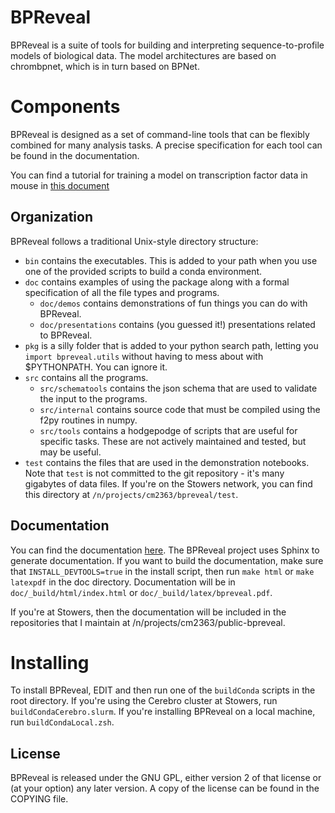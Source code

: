 # BPReveal
BPReveal is a suite of tools for building and interpreting sequence-to-profile
models of biological data. The model architectures are based on chrombpnet,
which is in turn based on BPNet.

# Components
BPReveal is designed as a set of command-line tools that can be flexibly
combined for many analysis tasks. A precise specification for each tool can be
found in the documentation.

You can find a tutorial for training a model on transcription factor data in
mouse in [this document](doc/demos/osknExample.pdf)

## Organization
BPReveal follows a traditional Unix-style directory structure:
- `bin` contains the executables. This is added to your path when you use one
  of the provided scripts to build a conda environment.
- `doc` contains examples of using the package along with a formal
  specification of all the file types and programs.
    - `doc/demos` contains demonstrations of fun things you can do with
      BPReveal.
    - `doc/presentations` contains (you guessed it!) presentations related to
      BPReveal.
- `pkg` is a silly folder that is added to your python search path, letting you
  `import bpreveal.utils` without having to mess about with $PYTHONPATH. You
  can ignore it.
- `src` contains all the programs.
    - `src/schematools` contains the json schema that are used to validate the
      input to the programs.
    - `src/internal` contains source code that must be compiled using the f2py
      routines in numpy.
    - `src/tools` contains a hodgepodge of scripts that are useful for specific
      tasks. These are not actively maintained and tested, but may be useful.
- `test` contains the files that are used in the demonstration notebooks. Note
  that `test` is not committed to the git repository - it's many gigabytes of
  data files. If you're on the Stowers network, you can find this directory at
  `/n/projects/cm2363/bpreveal/test`.


## Documentation

You can find the documentation [here](https://mmtrebuchet.github.io/bpreveal/index.html).
The BPReveal project uses Sphinx to generate documentation. If you want to build
the documentation, make sure that `INSTALL_DEVTOOLS=true` in the install script,
then run `make html` or `make latexpdf` in the doc directory.
Documentation will be in
`doc/_build/html/index.html` or `doc/_build/latex/bpreveal.pdf`.

If you're at Stowers, then the documentation will be included in the
repositories that I maintain at /n/projects/cm2363/public-bpreveal.

# Installing
To install BPReveal, EDIT and then run one of the `buildConda` scripts in the
root directory. If you're using the Cerebro cluster at Stowers, run
`buildCondaCerebro.slurm`. If you're installing BPReveal on a local machine,
run `buildCondaLocal.zsh`.

## License

BPReveal is released under the GNU GPL, either version 2 of that license or
(at your option) any later version. A copy of the license can be found in
the COPYING file.

